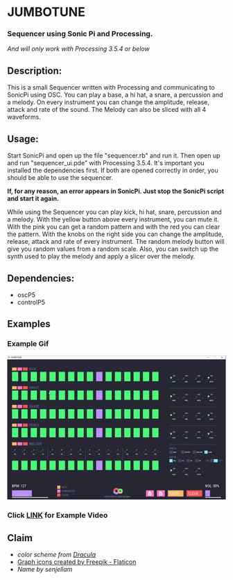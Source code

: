 
# JUMBOTUNE
### Sequencer using Sonic Pi and Processing.

_And will only work with Processing 3.5.4 or below_

## Description:
This is a small Sequencer written with Processing and communicating to SonicPi using OSC.
You can play a base, a hi hat, a snare,  a percussion and a melody. On every instrument you can change the amplitude, release, attack and rate of the sound. The Melody can also be sliced with all 4 waveforms.

## Usage:
Start SonicPi and open up the file "sequencer.rb" and run it. Then open up and run "sequencer_ui.pde" with Processing 3.5.4. It's important you installed the dependencies first. If both are opened correctly in order, you should be able to use the sequencer.

__If, for any reason, an error appears in SonicPi. Just stop the SonicPi script and start it again.__

While using the Sequencer you can play kick, hi hat, snare, percussion and a melody. With the yellow button above every instrument, you can mute it. With the pink you can get a random pattern and with the red you can clear the pattern. With the knobs on the right side you can change the amplitude, release, attack and rate of every instrument. The random melody button will give you random values from a random scale. Also, you can switch up the synth used to play the melody and apply a slicer over the melody.



## Dependencies:
- oscP5
- controlP5








## Examples

### Example Gif
![screenshot from the Programm](https://github.com/Brian-Farmer/sequencer/blob/master/media/jumbotune.gif?raw=true)
### Click <a href="https://youtu.be/ebVOfXQx9Z0"><b>LINK</b></a> for Example Video 





## Claim
- *color scheme from* <a href="https://draculatheme.com/contribute">*Dracula*</a> 
- <a href="https://www.flaticon.com/free-icons/graph" title="graph icons">Graph icons created by Freepik - Flaticon</a>
- *Name by senjellam*
